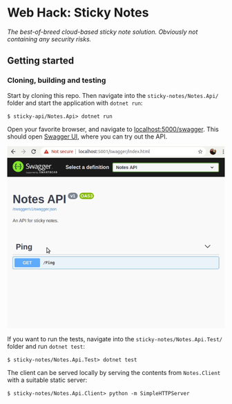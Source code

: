 Web Hack: Sticky Notes
======================
_The best-of-breed cloud-based sticky note solution. Obviously not containing any security risks._

Getting started
---------------

### Cloning, building and testing
Start by cloning this repo. Then navigate into the `sticky-notes/Notes.Api/` folder and start the application with `dotnet run`:
```shell
$ sticky-api/Notes.Api> dotnet run
```

Open your favorite browser, and navigate to [localhost:5000/swagger](http://localhost:5000/swagger). This should open [Swagger UI](https://swagger.io/tools/swagger-ui/), where you can try out the API.

![Animation showing how to use Swagger UI](Images/notes-api-swagger.gif)

If you want to run the tests, navigate into the `sticky-notes/Notes.Api.Test/` folder and run `dotnet test`:
```shell
$ sticky-notes/Notes.Api.Test> dotnet test
```

The client can be served locally by serving the contents from `Notes.Client` with a suitable static server:
```shell
$ sticky-notes/Notes.Api.Client> python -m SimpleHTTPServer
```
